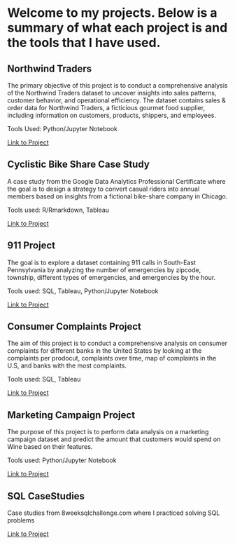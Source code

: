 # Welcome to my projects. Below is a summary of what each project is and the tools that I have used.

## Northwind Traders

The primary objective of this project is to conduct a comprehensive analysis of the Northwind Traders dataset to uncover insights into sales patterns, customer behavior, and operational efficiency. The dataset contains sales & order data for Northwind Traders, a ficticious gourmet food supplier, including information on customers, products, shippers, and employees.

Tools Used: Python/Jupyter Notebook

[Link to Project](./tree/main/Northwind%20Traders)

## Cyclistic Bike Share Case Study

A case study from the Google Data Analytics Professional Certificate where the goal is to design a strategy to convert casual riders into annual members based on insights from a fictional bike-share company in Chicago.

Tools used: R/Rmarkdown, Tableau

[Link to Project](/tree/main/Cyclistic%20Bike%20Share%20Case%20Study)

## 911 Project

The goal is to explore a dataset containing 911 calls in South-East Pennsylvania by analyzing the number of emergencies by zipcode, township, different types of emergencies, and emergencies by the hour.

Tools used: SQL, Tableau, Python/Jupyter Notebook

[Link to Project](/tree/main/911Project)

## Consumer Complaints Project

The aim of this project is to conduct a comprehensive analysis on consumer complaints for different banks in the United States by looking at the complaints per prodocut, complaints over time, map of complaints in the U.S, and banks with the most complaints.

Tools used: SQL, Tableau

[Link to Project](/tree/main/ConsumerComplaintsProject)

## Marketing Campaign Project

The purpose of this project is to perform data analysis on a marketing campaign dataset and predict the amount that customers would spend on Wine based on their features.

Tools used: Python/Jupyter Notebook

[Link to Project](/tree/main/MarketingCampaign)

## SQL CaseStudies

Case studies from 8weeksqlchallenge.com where I practiced solving SQL problems

[Link to Project](/tree/main/SQL%20CaseStudies)




